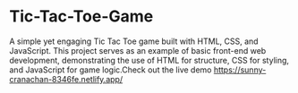 # Tic-Tac-Toe-Game
A simple yet engaging Tic Tac Toe game built with HTML, CSS, and JavaScript. This project serves as an example of basic front-end web development, demonstrating the use of HTML for structure, CSS for styling, and JavaScript for game logic.Check out the live demo https://sunny-cranachan-8346fe.netlify.app/
